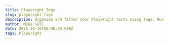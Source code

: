 ```yaml
---
title: Playwright Tags
slug: playwright-tags
description: Organize and filter your Playwright tests using tags. Run specific test suites efficiently in different environments.
author: Mike Sell
date: 2025-10-16T00:00:00.000Z
tags: Playwright
---
```



